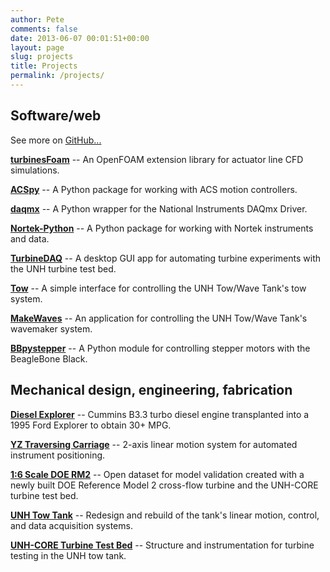 ```yaml
---
author: Pete
comments: false
date: 2013-06-07 00:01:51+00:00
layout: page
slug: projects
title: Projects
permalink: /projects/
---
```


## Software/web

See more on [GitHub...](https://github.com/petebachant)

[**turbinesFoam**](https://github.com/turbinesFoam/turbinesFoam) --  An OpenFOAM
extension library for actuator line CFD simulations.

[**ACSpy**](https://github.com/petebachant/ACSpy) --  A Python package for
working with ACS motion controllers.

[**daqmx**](https://github.com/petebachant/daqmx) -- A Python wrapper for the
National Instruments DAQmx Driver.

[**Nortek-Python**](https://github.com/petebachant/Nortek-Python) -- A Python
package for working with Nortek instruments and data.

[**TurbineDAQ**](https://github.com/petebachant/TurbineDAQ) -- A desktop GUI app
for automating turbine experiments with the UNH turbine test bed.

[**Tow**](https://github.com/petebachant/Tow) -- A simple interface for
controlling the UNH Tow/Wave Tank's tow system.

[**MakeWaves**](https://github.com/petebachant/MakeWaves) -- An application for
controlling the UNH Tow/Wave Tank's wavemaker system.

[**BBpystepper**](https://github.com/petebachant/BBpystepper) -- A Python module
for controlling stepper motors with the BeagleBone Black.


## Mechanical design, engineering, fabrication

[**Diesel Explorer**](/projects/diesel-explorer) -- Cummins B3.3 turbo
diesel engine transplanted into a 1995 Ford Explorer to obtain 30+ MPG.

[**YZ Traversing Carriage**](/yz-traversing-carriage)
 -- 2-axis linear motion system for automated instrument positioning.

[**1:6 Scale DOE RM2**](https://github.com/UNH-CORE/RM2-tow-tank) -- Open
dataset for model validation created with a newly built DOE Reference Model 2
cross-flow turbine and the UNH-CORE turbine test bed.

[**UNH Tow
Tank**](https://github.com/UNH-OE/wave-tow-tank/wiki/2012-DOE-grant-upgrades) --
Redesign and rebuild of the tank's linear motion, control, and data acquisition
systems.

[**UNH-CORE Turbine Test
Bed**](https://github.com/unh-core/turbine-test-bed/wiki) --
Structure and instrumentation for turbine testing in the UNH tow tank.

